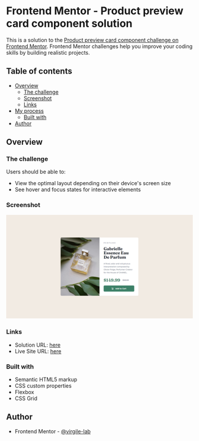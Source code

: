 # Frontend Mentor - Product preview card component solution

This is a solution to the [Product preview card component challenge on Frontend Mentor](https://www.frontendmentor.io/challenges/product-preview-card-component-GO7UmttRfa). Frontend Mentor challenges help you improve your coding skills by building realistic projects.

## Table of contents

- [Overview](#overview)
  - [The challenge](#the-challenge)
  - [Screenshot](#screenshot)
  - [Links](#links)
- [My process](#my-process)
  - [Built with](#built-with)
- [Author](#author)

## Overview

### The challenge

Users should be able to:

- View the optimal layout depending on their device's screen size
- See hover and focus states for interactive elements

### Screenshot

![](./Screenshot.png)

### Links

- Solution URL: [here](https://github.com/virgile-lab/frontend_mentor/tree/main/01_product-preview-card-component-main)
- Live Site URL: [here](https://virgile-lab.github.io/frontend_mentor/01_product-preview-card-component-main/)

### Built with

- Semantic HTML5 markup
- CSS custom properties
- Flexbox
- CSS Grid

## Author

- Frontend Mentor - [@virgile-lab](https://www.frontendmentor.io/profile/virgile-lab)


